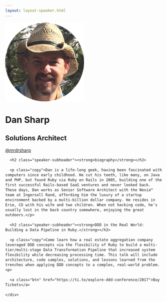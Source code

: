 ```yaml
---
layout: layout-speaker.html
---
```


<div class="container section featured-speaker">
  <div class="row">
    <div class="col-xs-12 col-sm-2 img-container">
      <img class="speaker-page-img" src="../img/speakers/Dan-Sharp-ON.png" />
      </div>
    <div class="col-xs-12 col-sm-10 copy-container">
      <h1 class="speaker-header">Dan Sharp</h1>
      <h2 class="speaker-subtitle">Solutions Architect</h2>
      <p class="copy"><a class="speaker-handle" href="https://twitter.com/@mrdrsharp" target="_blank">@mrdrsharp</a></p>

      <h2 class="speaker-subheader"><strong>biography</strong></h2>

      <p class="copy">Dan is a life-long geek, having been fascinated with computers since early childhood. He cut his teeth, like many, on Java and PHP, but found Ruby via Ruby on Rails in 2005, building one of the first successful Rails-based SaaS ventures and never looked back. These days, Dan works as Senior Software Architect with the Nexia™ team at Ingersoll Rand, affording him the luxury of a startup environment backed by a multi-billion dollar company. He resides in Erie, CO with his wife and two children. When not hacking code, he's usually lost in the back country somewhere, enjoying the great outdoors.</p>

      <h2 class="speaker-subheader"><strong>DDD in the Real World: Building a Data Pipeline in Ruby.</strong></h2>

      <p class="copy">Come learn how a real estate aggregation company leveraged DDD concepts via the flexibility of Ruby to build a multi-tier/multi-stage Data Transformation Pipeline that increased system flexibility while decreasing processing time. This talk will include architecture, code samples, solutions, and lessons learned from the trenches when applying DDD concepts to a complex, real-world problem.<p>

      <a class="btn" href="https://ti.to/explore-ddd-conference/2017">Buy Tickets</a>

    </div>
</div>
</div>
